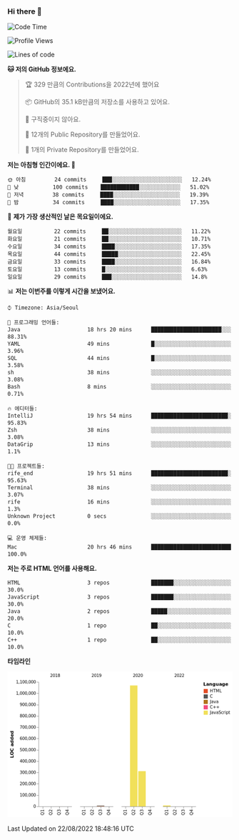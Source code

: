 ### Hi there 👋

<!--
**otm0937/otm0937** is a ✨ _special_ ✨ repository because its `README.md` (this file) appears on your GitHub profile.

Here are some ideas to get you started:

- 🔭 I’m currently working on ...
- 🌱 I’m currently learning ...
- 👯 I’m looking to collaborate on ...
- 🤔 I’m looking for help with ...
- 💬 Ask me about ...
- 📫 How to reach me: ...
- 😄 Pronouns: ...
- ⚡ Fun fact: ...
-->

  <!--START_SECTION:waka-->
![Code Time](http://img.shields.io/badge/Code%20Time-350%20hrs%2035%20mins-blue)

![Profile Views](http://img.shields.io/badge/Profile%20Views-0-blue)

![Lines of code](https://img.shields.io/badge/%EC%A0%80%EB%8A%94%20%EC%97%AC%ED%83%9C%EA%B9%8C%EC%A7%80%20-1%20Million%20%EC%A4%84%EC%9D%98%20%EC%BD%94%EB%93%9C%EB%A5%BC%20%EC%9E%91%EC%84%B1%ED%96%88%EC%96%B4%EC%9A%94.-blue)

**🐱 저의 GitHub 정보에요.** 

> 🏆 329 만큼의 Contributions을 2022년에 했어요
 > 
> 📦 GitHub의 35.1 kB만큼의 저장소를 사용하고 있어요. 
 > 
> 🚫 구직중이지 않아요.
 > 
> 📜 12개의 Public Repository를 만들었어요. 
 > 
> 🔑 1개의 Private Repository를 만들었어요. 
 > 
**저는 아침형 인간이에요. 🐤** 

```text
🌞 아침         24 commits     ███░░░░░░░░░░░░░░░░░░░░░░   12.24% 
🌆 낮　         100 commits    ████████████░░░░░░░░░░░░░   51.02% 
🌃 저녁         38 commits     ████░░░░░░░░░░░░░░░░░░░░░   19.39% 
🌙 밤　         34 commits     ████░░░░░░░░░░░░░░░░░░░░░   17.35%

```
📅 **제가 가장 생산적인 날은 목요일이에요.** 

```text
월요일          22 commits     ██░░░░░░░░░░░░░░░░░░░░░░░   11.22% 
화요일          21 commits     ██░░░░░░░░░░░░░░░░░░░░░░░   10.71% 
수요일          34 commits     ████░░░░░░░░░░░░░░░░░░░░░   17.35% 
목요일          44 commits     █████░░░░░░░░░░░░░░░░░░░░   22.45% 
금요일          33 commits     ████░░░░░░░░░░░░░░░░░░░░░   16.84% 
토요일          13 commits     █░░░░░░░░░░░░░░░░░░░░░░░░   6.63% 
일요일          29 commits     ███░░░░░░░░░░░░░░░░░░░░░░   14.8%

```


📊 **저는 이번주를 이렇게 시간을 보냈어요.** 

```text
⌚︎ Timezone: Asia/Seoul

💬 프로그래밍 언어들: 
Java                     18 hrs 20 mins      ██████████████████████░░░   88.31% 
YAML                     49 mins             █░░░░░░░░░░░░░░░░░░░░░░░░   3.96% 
SQL                      44 mins             █░░░░░░░░░░░░░░░░░░░░░░░░   3.58% 
sh                       38 mins             ░░░░░░░░░░░░░░░░░░░░░░░░░   3.08% 
Bash                     8 mins              ░░░░░░░░░░░░░░░░░░░░░░░░░   0.71%

🔥 에디터들: 
IntelliJ                 19 hrs 54 mins      ████████████████████████░   95.83% 
Zsh                      38 mins             ░░░░░░░░░░░░░░░░░░░░░░░░░   3.08% 
DataGrip                 13 mins             ░░░░░░░░░░░░░░░░░░░░░░░░░   1.1%

🐱‍💻 프로젝트들: 
rife_end                 19 hrs 51 mins      ████████████████████████░   95.63% 
Terminal                 38 mins             ░░░░░░░░░░░░░░░░░░░░░░░░░   3.07% 
rife                     16 mins             ░░░░░░░░░░░░░░░░░░░░░░░░░   1.3% 
Unknown Project          0 secs              ░░░░░░░░░░░░░░░░░░░░░░░░░   0.0%

💻 운영 체제들: 
Mac                      20 hrs 46 mins      █████████████████████████   100.0%

```

**저는 주로 HTML 언어를 사용해요.** 

```text
HTML                     3 repos             ███████░░░░░░░░░░░░░░░░░░   30.0% 
JavaScript               3 repos             ███████░░░░░░░░░░░░░░░░░░   30.0% 
Java                     2 repos             █████░░░░░░░░░░░░░░░░░░░░   20.0% 
C                        1 repo              ██░░░░░░░░░░░░░░░░░░░░░░░   10.0% 
C++                      1 repo              ██░░░░░░░░░░░░░░░░░░░░░░░   10.0%

```


**타임라인**

![Chart not found](https://raw.githubusercontent.com/otm0937/otm0937/main/charts/bar_graph.png) 


 Last Updated on 22/08/2022 18:48:16 UTC
<!--END_SECTION:waka-->
